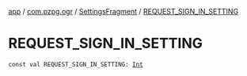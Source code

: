 [app](../../index.md) / [com.pzpg.ogr](../index.md) / [SettingsFragment](index.md) / [REQUEST_SIGN_IN_SETTING](./-r-e-q-u-e-s-t_-s-i-g-n_-i-n_-s-e-t-t-i-n-g.md)

# REQUEST_SIGN_IN_SETTING

`const val REQUEST_SIGN_IN_SETTING: `[`Int`](https://kotlinlang.org/api/latest/jvm/stdlib/kotlin/-int/index.html)